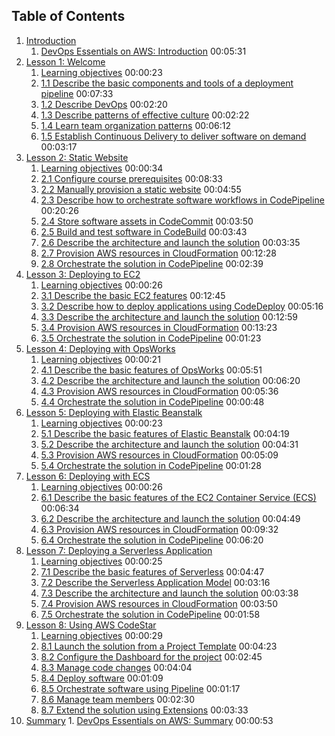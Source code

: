 Table of Contents
-----------------

1.  [Introduction](https://www.safaribooksonline.com/library/view/devops-essentials-on/9780134843063/DOEA_01_00_00.html)
    1.  [DevOps Essentials on AWS: Introduction](https://www.safaribooksonline.com/library/view/devops-essentials-on/9780134843063/DOEA_01_00_00.html) 00:05:31
2.  [Lesson 1: Welcome](https://www.safaribooksonline.com/library/view/devops-essentials-on/9780134843063/DOEA_01_01_00.html)
    1.  [Learning objectives](https://www.safaribooksonline.com/library/view/devops-essentials-on/9780134843063/DOEA_01_01_00.html) 00:00:23
    2.  [1.1 Describe the basic components and tools of a deployment pipeline](https://www.safaribooksonline.com/library/view/devops-essentials-on/9780134843063/DOEA_01_01_01.html) 00:07:33
    3.  [1.2 Describe DevOps](https://www.safaribooksonline.com/library/view/devops-essentials-on/9780134843063/DOEA_01_01_02.html) 00:02:20
    4.  [1.3 Describe patterns of effective culture](https://www.safaribooksonline.com/library/view/devops-essentials-on/9780134843063/DOEA_01_01_03.html) 00:02:22
    5.  [1.4 Learn team organization patterns](https://www.safaribooksonline.com/library/view/devops-essentials-on/9780134843063/DOEA_01_01_04.html) 00:06:12
    6.  [1.5 Establish Continuous Delivery to deliver software on demand](https://www.safaribooksonline.com/library/view/devops-essentials-on/9780134843063/DOEA_01_01_05.html) 00:03:17
3.  [Lesson 2: Static Website](https://www.safaribooksonline.com/library/view/devops-essentials-on/9780134843063/DOEA_01_02_00.html)
    1.  [Learning objectives](https://www.safaribooksonline.com/library/view/devops-essentials-on/9780134843063/DOEA_01_02_00.html) 00:00:34
    2.  [2.1 Configure course prerequisites](https://www.safaribooksonline.com/library/view/devops-essentials-on/9780134843063/DOEA_01_02_01.html) 00:08:33
    3.  [2.2 Manually provision a static website](https://www.safaribooksonline.com/library/view/devops-essentials-on/9780134843063/DOEA_01_02_02.html) 00:04:55
    4.  [2.3 Describe how to orchestrate software workflows in CodePipeline](https://www.safaribooksonline.com/library/view/devops-essentials-on/9780134843063/DOEA_01_02_03.html) 00:20:26
    5.  [2.4 Store software assets in CodeCommit](https://www.safaribooksonline.com/library/view/devops-essentials-on/9780134843063/DOEA_01_02_04.html) 00:03:50
    6.  [2.5 Build and test software in CodeBuild](https://www.safaribooksonline.com/library/view/devops-essentials-on/9780134843063/DOEA_01_02_05.html) 00:03:43
    7.  [2.6 Describe the architecture and launch the solution](https://www.safaribooksonline.com/library/view/devops-essentials-on/9780134843063/DOEA_01_02_06.html) 00:03:35
    8.  [2.7 Provision AWS resources in CloudFormation](https://www.safaribooksonline.com/library/view/devops-essentials-on/9780134843063/DOEA_01_02_07.html) 00:12:28
    9.  [2.8 Orchestrate the solution in CodePipeline](https://www.safaribooksonline.com/library/view/devops-essentials-on/9780134843063/DOEA_01_02_08.html) 00:02:39
4.  [Lesson 3: Deploying to EC2](https://www.safaribooksonline.com/library/view/devops-essentials-on/9780134843063/DOEA_01_03_00.html)
    1.  [Learning objectives](https://www.safaribooksonline.com/library/view/devops-essentials-on/9780134843063/DOEA_01_03_00.html) 00:00:26
    2.  [3.1 Describe the basic EC2 features](https://www.safaribooksonline.com/library/view/devops-essentials-on/9780134843063/DOEA_01_03_01.html) 00:12:45
    3.  [3.2 Describe how to deploy applications using CodeDeploy](https://www.safaribooksonline.com/library/view/devops-essentials-on/9780134843063/DOEA_01_03_02.html) 00:05:16
    4.  [3.3 Describe the architecture and launch the solution](https://www.safaribooksonline.com/library/view/devops-essentials-on/9780134843063/DOEA_01_03_03.html) 00:12:59
    5.  [3.4 Provision AWS resources in CloudFormation](https://www.safaribooksonline.com/library/view/devops-essentials-on/9780134843063/DOEA_01_03_04.html) 00:13:23
    6.  [3.5 Orchestrate the solution in CodePipeline](https://www.safaribooksonline.com/library/view/devops-essentials-on/9780134843063/DOEA_01_03_05.html) 00:01:23
5.  [Lesson 4: Deploying with OpsWorks](https://www.safaribooksonline.com/library/view/devops-essentials-on/9780134843063/DOEA_01_04_00.html)
    1.  [Learning objectives](https://www.safaribooksonline.com/library/view/devops-essentials-on/9780134843063/DOEA_01_04_00.html) 00:00:21
    2.  [4.1 Describe the basic features of OpsWorks](https://www.safaribooksonline.com/library/view/devops-essentials-on/9780134843063/DOEA_01_04_01.html) 00:05:51
    3.  [4.2 Describe the architecture and launch the solution](https://www.safaribooksonline.com/library/view/devops-essentials-on/9780134843063/DOEA_01_04_02.html) 00:06:20
    4.  [4.3 Provision AWS resources in CloudFormation](https://www.safaribooksonline.com/library/view/devops-essentials-on/9780134843063/DOEA_01_04_03.html) 00:05:36
    5.  [4.4 Orchestrate the solution in CodePipeline](https://www.safaribooksonline.com/library/view/devops-essentials-on/9780134843063/DOEA_01_04_04.html) 00:00:48
6.  [Lesson 5: Deploying with Elastic Beanstalk](https://www.safaribooksonline.com/library/view/devops-essentials-on/9780134843063/DOEA_01_05_00.html)
    1.  [Learning objectives](https://www.safaribooksonline.com/library/view/devops-essentials-on/9780134843063/DOEA_01_05_00.html) 00:00:23
    2.  [5.1 Describe the basic features of Elastic Beanstalk](https://www.safaribooksonline.com/library/view/devops-essentials-on/9780134843063/DOEA_01_05_01.html) 00:04:19
    3.  [5.2 Describe the architecture and launch the solution](https://www.safaribooksonline.com/library/view/devops-essentials-on/9780134843063/DOEA_01_05_02.html) 00:04:31
    4.  [5.3 Provision AWS resources in CloudFormation](https://www.safaribooksonline.com/library/view/devops-essentials-on/9780134843063/DOEA_01_05_03.html) 00:05:09
    5.  [5.4 Orchestrate the solution in CodePipeline](https://www.safaribooksonline.com/library/view/devops-essentials-on/9780134843063/DOEA_01_05_04.html) 00:01:28
7.  [Lesson 6: Deploying with ECS](https://www.safaribooksonline.com/library/view/devops-essentials-on/9780134843063/DOEA_01_06_00.html)
    1.  [Learning objectives](https://www.safaribooksonline.com/library/view/devops-essentials-on/9780134843063/DOEA_01_06_00.html) 00:00:26
    2.  [6.1 Describe the basic features of the EC2 Container Service (ECS)](https://www.safaribooksonline.com/library/view/devops-essentials-on/9780134843063/DOEA_01_06_01.html) 00:06:34
    3.  [6.2 Describe the architecture and launch the solution](https://www.safaribooksonline.com/library/view/devops-essentials-on/9780134843063/DOEA_01_06_02.html) 00:04:49
    4.  [6.3 Provision AWS resources in CloudFormation](https://www.safaribooksonline.com/library/view/devops-essentials-on/9780134843063/DOEA_01_06_03.html) 00:09:32
    5.  [6.4 Orchestrate the solution in CodePipeline](https://www.safaribooksonline.com/library/view/devops-essentials-on/9780134843063/DOEA_01_06_04.html) 00:06:20
8.  [Lesson 7: Deploying a Serverless Application](https://www.safaribooksonline.com/library/view/devops-essentials-on/9780134843063/DOEA_01_07_00.html)
    1.  [Learning objectives](https://www.safaribooksonline.com/library/view/devops-essentials-on/9780134843063/DOEA_01_07_00.html) 00:00:25
    2.  [7.1 Describe the basic features of Serverless](https://www.safaribooksonline.com/library/view/devops-essentials-on/9780134843063/DOEA_01_07_01.html) 00:04:47
    3.  [7.2 Describe the Serverless Application Model](https://www.safaribooksonline.com/library/view/devops-essentials-on/9780134843063/DOEA_01_07_02.html) 00:03:16
    4.  [7.3 Describe the architecture and launch the solution](https://www.safaribooksonline.com/library/view/devops-essentials-on/9780134843063/DOEA_01_07_03.html) 00:03:38
    5.  [7.4 Provision AWS resources in CloudFormation](https://www.safaribooksonline.com/library/view/devops-essentials-on/9780134843063/DOEA_01_07_04.html) 00:03:50
    6.  [7.5 Orchestrate the solution in CodePipeline](https://www.safaribooksonline.com/library/view/devops-essentials-on/9780134843063/DOEA_01_07_05.html) 00:01:58
9.  [Lesson 8: Using AWS CodeStar](https://www.safaribooksonline.com/library/view/devops-essentials-on/9780134843063/DOEA_01_08_00.html)
    1.  [Learning objectives](https://www.safaribooksonline.com/library/view/devops-essentials-on/9780134843063/DOEA_01_08_00.html) 00:00:29
    2.  [8.1 Launch the solution from a Project Template](https://www.safaribooksonline.com/library/view/devops-essentials-on/9780134843063/DOEA_01_08_01.html) 00:04:23
    3.  [8.2 Configure the Dashboard for the project](https://www.safaribooksonline.com/library/view/devops-essentials-on/9780134843063/DOEA_01_08_02.html) 00:02:45
    4.  [8.3 Manage code changes](https://www.safaribooksonline.com/library/view/devops-essentials-on/9780134843063/DOEA_01_08_03.html) 00:04:04
    5.  [8.4 Deploy software](https://www.safaribooksonline.com/library/view/devops-essentials-on/9780134843063/DOEA_01_08_04.html) 00:01:09
    6.  [8.5 Orchestrate software using Pipeline](https://www.safaribooksonline.com/library/view/devops-essentials-on/9780134843063/DOEA_01_08_05.html) 00:01:17
    7.  [8.6 Manage team members](https://www.safaribooksonline.com/library/view/devops-essentials-on/9780134843063/DOEA_01_08_06.html) 00:02:30
    8.  [8.7 Extend the solution using Extensions](https://www.safaribooksonline.com/library/view/devops-essentials-on/9780134843063/DOEA_01_08_07.html) 00:03:33
10.  [Summary](https://www.safaribooksonline.com/library/view/devops-essentials-on/9780134843063/DOEA_01_09_00.html)
    1.  [DevOps Essentials on AWS: Summary](https://www.safaribooksonline.com/library/view/devops-essentials-on/9780134843063/DOEA_01_09_00.html) 00:00:53